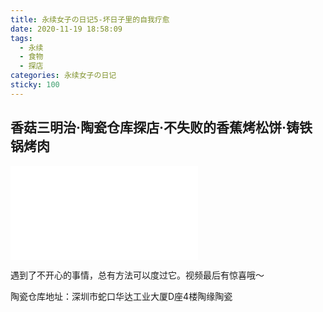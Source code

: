 ```yaml
---
title: 永续女子の日记5-坏日子里的自我疗愈
date: 2020-11-19 18:58:09
tags:
  - 永续
  - 食物
  - 探店
categories: 永续女子の日记
sticky: 100
---
```


## 香菇三明治·陶瓷仓库探店·不失败的香蕉烤松饼·铸铁锅烤肉

<iframe src="//player.bilibili.com/player.html?aid=800251400&bvid=BV1uy4y1z7sa&cid=257396874&page=1" scrolling="no" border="0" frameborder="no" framespacing="0" allowfullscreen="true"> </iframe>

遇到了不开心的事情，总有方法可以度过它。视频最后有惊喜哦～

陶瓷仓库地址：深圳市蛇口华达工业大厦D座4楼陶缘陶瓷
